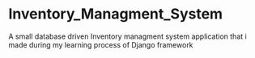 # Inventory_Managment_System
A small database driven Inventory managment system application that i made during my learning process of Django framework
